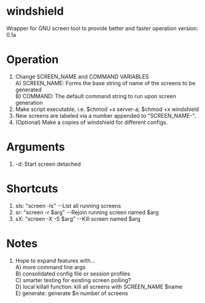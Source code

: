 # windshield
Wrapper for GNU screen tool to provide better and faster operation
version: 0.1a

# Operation
1. Change SCREEN_NAME and COMMAND VARIABLES<br>
   A) SCREEN_NAME: Forms the base string of name of the screens to be generated<br>
   B) COMMAND: The default command string to run upon screen generation<br>
2. Make script executable, i.e. $chmod +x server-a; $chmod +x windshield
3. New screens are labeled via a number appended to "SCREEN_NAME-".
4. (Optional) Make a copies of windshield for different configs. 

# Arguments
1. -d: Start screen detached

# Shortcuts
1. sls: "screen -ls"           --List all running screens
2. sr:  "screen -r $arg"       --Rejoin running screen named $arg
3. sX:  "screen -X -S $arg"    --Kill screen named $arg

# Notes
1. Hope to expand features with...<br>
   A) more command line args<br>
   B) consolidated config file or session profiles<br>
   C) smarter testing for existing screen polling?<br>
   D) local killall function: kill all screens with SCREEN_NAME $name<br>
   E) generate: generate $n number of screens<br>
